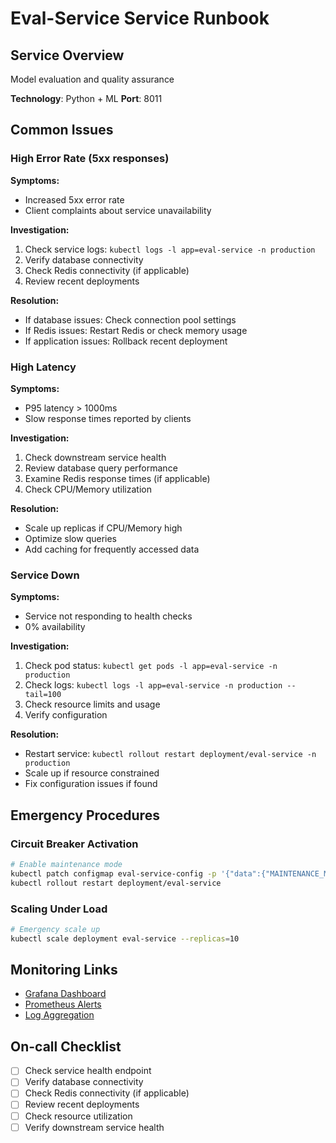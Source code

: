 # Eval-Service Service Runbook

## Service Overview
Model evaluation and quality assurance

**Technology**: Python + ML
**Port**: 8011

## Common Issues

### High Error Rate (5xx responses)

**Symptoms:**
- Increased 5xx error rate
- Client complaints about service unavailability

**Investigation:**
1. Check service logs: `kubectl logs -l app=eval-service -n production`
2. Verify database connectivity
3. Check Redis connectivity (if applicable)
4. Review recent deployments

**Resolution:**
- If database issues: Check connection pool settings
- If Redis issues: Restart Redis or check memory usage
- If application issues: Rollback recent deployment

### High Latency

**Symptoms:**
- P95 latency > 1000ms
- Slow response times reported by clients

**Investigation:**
1. Check downstream service health
2. Review database query performance
3. Examine Redis response times (if applicable)
4. Check CPU/Memory utilization

**Resolution:**
- Scale up replicas if CPU/Memory high
- Optimize slow queries
- Add caching for frequently accessed data

### Service Down

**Symptoms:**
- Service not responding to health checks
- 0% availability

**Investigation:**
1. Check pod status: `kubectl get pods -l app=eval-service -n production`
2. Check logs: `kubectl logs -l app=eval-service -n production --tail=100`
3. Check resource limits and usage
4. Verify configuration

**Resolution:**
- Restart service: `kubectl rollout restart deployment/eval-service -n production`
- Scale up if resource constrained
- Fix configuration issues if found

## Emergency Procedures

### Circuit Breaker Activation
```bash
# Enable maintenance mode
kubectl patch configmap eval-service-config -p '{"data":{"MAINTENANCE_MODE":"true"}}'
kubectl rollout restart deployment/eval-service
```

### Scaling Under Load
```bash
# Emergency scale up
kubectl scale deployment eval-service --replicas=10
```

## Monitoring Links
- [Grafana Dashboard](http://grafana.company.com/d/eval-service)
- [Prometheus Alerts](http://prometheus.company.com/alerts)
- [Log Aggregation](http://logs.company.com/eval-service)

## On-call Checklist
- [ ] Check service health endpoint
- [ ] Verify database connectivity
- [ ] Check Redis connectivity (if applicable)
- [ ] Review recent deployments
- [ ] Check resource utilization
- [ ] Verify downstream service health
